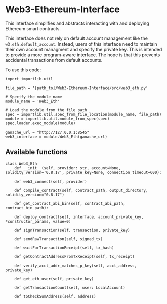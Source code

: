 # Web3-Ethereum-Interface

This interface simplifies and abstracts interacting with and deploying Ethereum smart contracts.

This interface does not rely on default account management like the `w3.eth.default_account`. Instead, users of this interface 
need to maintain their own account managment and specify the private key. This is intended to provide a more program-aware interface.
The hope is that this prevents accidental transactions from default accounts. 

To use this code:
```
import importlib.util

file_path = '[path_to]/Web3-Ethereum-Interface/src/web3_eth.py'

# Specify the module name
module_name = 'Web3_Eth'

# Load the module from the file path
spec = importlib.util.spec_from_file_location(module_name, file_path)
module = importlib.util.module_from_spec(spec)
spec.loader.exec_module(module)

ganache_url = "http://127.0.0.1:8545"
web3_interface = module.Web3_Eth(ganache_url)
```

## Available functions
```
class Web3_Eth
    def __init__(self, provider: str, account=None, solidity_version='0.8.17', private_key=None, connection_timeout=600):

    def web3_connect(self, provider)

    def compile_contract(self, contract_path, output_directory, solidity_version="0.8.17")

    def get_contract_abi_bin(self, contract_abi_path, contract_bin_path):

    def deploy_contract(self, interface, account_private_key, *constructor_params, value=0)

    def signTransaction(self, transaction, private_key)

    def sendRawTransaction(self, signed_tx)

    def waitForTransactionReceipt(self, tx_hash)

    def getContractAddressFromTxReceipt(self, tx_receipt)

    def verify_acct_addr_matches_p_key(self, acct_address, private_key)

    def get_eth_user(self, private_key)

    def getTransactionCount(self, user: LocalAccount)

    def toCheckSumAddress(self, address)

```
